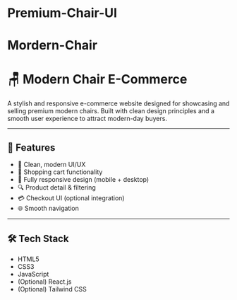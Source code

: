 # Premium-Chair-UI
# Mordern-Chair
# 🪑 Modern Chair E-Commerce

A stylish and responsive e-commerce website designed for showcasing and selling premium modern chairs.
Built with clean design principles and a smooth user experience to attract modern-day buyers.


---

## 🚀 Features

- 💼 Clean, modern UI/UX
- 🛒 Shopping cart functionality
- 📱 Fully responsive design (mobile + desktop)
- 🔍 Product detail & filtering
- 💳 Checkout UI (optional integration)
- 🌐 Smooth navigation

---

## 🛠️ Tech Stack

- HTML5
- CSS3
- JavaScript
- (Optional) React.js
- (Optional) Tailwind CSS
